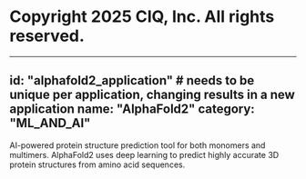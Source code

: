 # Copyright 2025 CIQ, Inc. All rights reserved.
---
id: "alphafold2_application" # needs to be **unique** per application, changing results in a new application
name: "AlphaFold2"
category: "ML_AND_AI"
---
AI-powered protein structure prediction tool for both monomers and multimers. AlphaFold2 uses deep learning to predict highly accurate 3D protein structures from amino acid sequences.
